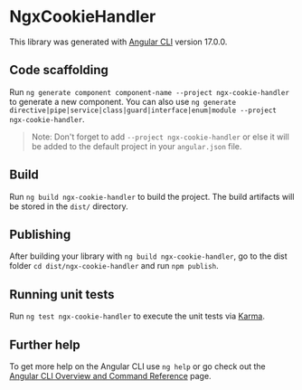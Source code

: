 # NgxCookieHandler

This library was generated with [Angular CLI](https://github.com/angular/angular-cli) version 17.0.0.

## Code scaffolding

Run `ng generate component component-name --project ngx-cookie-handler` to generate a new component. You can also use `ng generate directive|pipe|service|class|guard|interface|enum|module --project ngx-cookie-handler`.
> Note: Don't forget to add `--project ngx-cookie-handler` or else it will be added to the default project in your `angular.json` file. 

## Build

Run `ng build ngx-cookie-handler` to build the project. The build artifacts will be stored in the `dist/` directory.

## Publishing

After building your library with `ng build ngx-cookie-handler`, go to the dist folder `cd dist/ngx-cookie-handler` and run `npm publish`.

## Running unit tests

Run `ng test ngx-cookie-handler` to execute the unit tests via [Karma](https://karma-runner.github.io).

## Further help

To get more help on the Angular CLI use `ng help` or go check out the [Angular CLI Overview and Command Reference](https://angular.io/cli) page.
